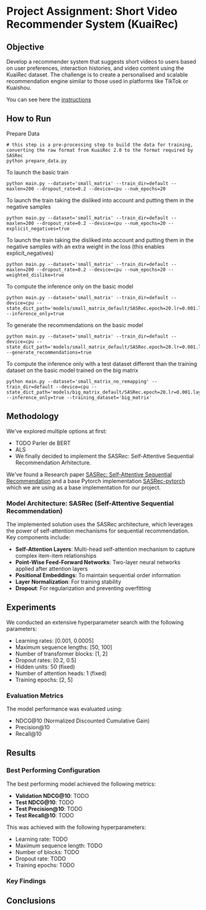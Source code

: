 # Project Assignment: Short Video Recommender System (KuaiRec)

## Objective

Develop a recommender system that suggests short videos to users based on user preferences, interaction histories, and video content using the KuaiRec dataset. The challenge is to create a personalised and scalable recommendation engine similar to those used in platforms like TikTok or Kuaishou.

You can see here the [instructions](INSTRUCTIONS.md)

## How to Run

Prepare Data 

```
# this step is a pre-processing step to build the data for training, converting the raw format from KuaiRec 2.0 to the format required by SASRec
python prepare_data.py 
```


To launch the basic train
```shell
python main.py --dataset='small_matrix' --train_dir=default --maxlen=200 --dropout_rate=0.2 --device=cpu --num_epochs=20
```

To launch the train taking the disliked into account and putting them in the negative samples
```shell
python main.py --dataset='small_matrix' --train_dir=default --maxlen=200 --dropout_rate=0.2 --device=cpu --num_epochs=20 --explicit_negatives=true
```

To launch the train taking the disliked into account and putting them in the negative samples with an extra weight in the loss (this enables explicit_negatives)
```shell
python main.py --dataset='small_matrix' --train_dir=default --maxlen=200 --dropout_rate=0.2 --device=cpu --num_epochs=20 --weighted_dislike=true
```

To compute the inference only on the basic model
```shell
python main.py --dataset='small_matrix' --train_dir=default --device=cpu --state_dict_path='models/small_matrix_default/SASRec.epoch=20.lr=0.001.layer=2.head=1.hidden=50.maxlen=200.pth' --inference_only=true
```

To generate the recommendations on the basic model
```shell
python main.py --dataset='small_matrix' --train_dir=default --device=cpu --state_dict_path='models/small_matrix_default/SASRec.epoch=20.lr=0.001.layer=2.head=1.hidden=50.maxlen=200.pth' --generate_recommendations=true
```

To compute the inference only with a test dataset different than the training dataset on the basic model trained on the big matrix
```shell
python main.py --dataset='small_matrix_no_remapping' --train_dir=default --device=cpu --state_dict_path='models/big_matrix_default/SASRec.epoch=20.lr=0.001.layer=2.head=1.hidden=50.maxlen=200.pth' --inference_only=true --training_dataset='big_matrix'
```

## Methodology

We've explored multiple options at first:
- TODO Parler de BERT
- ALS
- We finally decided to implement the SASRec: Self-Attentive Sequential Recommendation Arhitecture.

We've found a Research paper [SASRec: Self-Attentive Sequential Recommendation](https://github.com/kang205/SASRec) and a base Pytorch implementation [SASRec-pytorch](https://github.com/pmixer/SASRec.pytorch) which we are using as a base implementation for our project.

### Model Architecture: SASRec (Self-Attentive Sequential Recommendation)

The implemented solution uses the SASRec architecture, which leverages the power of self-attention mechanisms for sequential recommendation. Key components include:

- **Self-Attention Layers**: Multi-head self-attention mechanism to capture complex item-item relationships
- **Point-Wise Feed-Forward Networks**: Two-layer neural networks applied after attention layers
- **Positional Embeddings**: To maintain sequential order information
- **Layer Normalization**: For training stability
- **Dropout**: For regularization and preventing overfitting

## Experiments

We conducted an extensive hyperparameter search with the following parameters:

- Learning rates: [0.001, 0.0005]
- Maximum sequence lengths: [50, 100]
- Number of transformer blocks: [1, 2]
- Dropout rates: [0.2, 0.5]
- Hidden units: 50 (fixed)
- Number of attention heads: 1 (fixed)
- Training epochs: [2, 5]

### Evaluation Metrics

The model performance was evaluated using:
- NDCG@10 (Normalized Discounted Cumulative Gain)
- Precision@10
- Recall@10

## Results

### Best Performing Configuration

The best performing model achieved the following metrics:

- **Validation NDCG@10**: TODO
- **Test NDCG@10**: TODO
- **Test Precision@10**: TODO
- **Test Recall@10**: TODO

This was achieved with the following hyperparameters:
- Learning rate: TODO
- Maximum sequence length: TODO
- Number of blocks: TODO
- Dropout rate: TODO
- Training epochs: TODO

### Key Findings


## Conclusions
